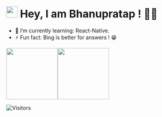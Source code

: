
<H1><img src="https://emojis.slackmojis.com/emojis/images/1531849430/4246/blob-sunglasses.gif?1531849430" width="30"/> Hey, I am Bhanupratap ! 👋🖖 </H1>
  
  
- 🌱 I’m currently learning: React-Native.
- ⚡ Fun fact: Bing is better for answers ! 😁

<img height="137px" src="https://github-readme-stats.vercel.app/api?username=wantedbear007&hide_title=true&hide_border=true&show_icons=true&include_all_commits=true&count_private=true&line_height=21&text_color=000&icon_color=000&bg_color=0,ea6161,ffc64d,fffc4d,52fa5a&theme=graywhite" /><!-- wi*quL3fcV --><img height="137px" src="https://github-readme-stats.vercel.app/api/top-langs/?username=wantedbear007&hide=html&hide_title=true&hide_border=true&layout=compact&langs_count=6&exclude_repo=comp426,Redventures-Movie-Quotes&text_color=000&icon_color=fff&bg_color=0,52fa5a,4dfcff,CD1818&theme=graywhite" />



![Visitors](https://visitor-badge.glitch.me/badge?page_id=wantedbear007)
